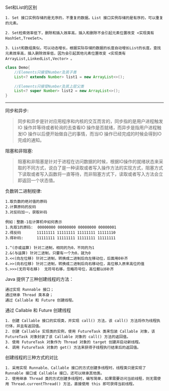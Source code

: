Set和List的区别

    1. Set 接口实例存储的是无序的，不重复的数据。List 接口实例存储的是有序的，可以重复的元素。

    2. Set检索效率低下，删除和插入效率高，插入和删除不会引起元素位置改变 <实现类有HashSet,TreeSet>。

    3. List和数组类似，可以动态增长，根据实际存储的数据的长度自动增长List的长度。查找元素效率高，插入删除效率低，因为会引起其他元素位置改变 <实现类有ArrayList,LinkedList,Vector> 。

```java
class Demo{
    //Elements只接受Number及其子类
    List<? extends Number> list1 = new ArrayList<>();
    
    //Elements只接受Number及其上层父类
    List<? super Number> list2 = new ArrayList<>();
}
```
---
同步和异步:
 > 同步和异步是针对应用程序和内核的交互而言的，同步指的是用户进程触发IO 操作并等待或者轮询的去查看IO 操作是否就绪，而异步是指用户进程触发IO 操作以后便开始做自己的事情，而当IO 操作已经完成的时候会得到IO 完成的通知。

阻塞和非阻塞:
 > 阻塞和非阻塞是针对于进程在访问数据的时候，根据IO操作的就绪状态来采取的不同方式，说白了是一种读取或者写入操作方法的实现方式，阻塞方式下读取或者写入函数将一直等待，而非阻塞方式下，读取或者写入方法会立即返回一个状态值。
 
负数转二进制规律:

    1.取负数的绝对值的原码
    2.计算原码的反码
    3.对反码加一，获取补码
    
    例如：整数-1在计算机中如何表示
    1.先取1的原码:  00000000 00000000 00000000 00000001
    2.得反码       11111111 11111111 11111111 11111110
    3.得补码:      11111111 11111111 11111111 11111111

    1.^(亦或运算) 针对二进制，相同的为0，不同的为1
    2.&(与运算) 针对二进制，只要有一个为0，就为0
    3.<<(向左位移) 针对二进制，转换成二进制后向左移动位，后面用0补齐
    4.>>(向右位移) 针对二进制，转换成二进制后向右移动位，高位移入原来高位的值
    5.>>>(无符号右移)  无符号右移，忽略符号位，高位都以0补齐

Java 提供了三种创建线程的方法：

    通过实现 Runnable 接口；
    通过继承 Thread 类本身；
    通过 Callable 和 Future 创建线程。

通过 Callable 和 Future 创建线程

    1. 创建 Callable 接口的实现类，并实现 call() 方法，该 call() 方法将作为线程执行体，并且有返回值。
    2. 创建 Callable 实现类的实例，使用 FutureTask 类来包装 Callable 对象，该 FutureTask 对象封装了该 Callable 对象的 call() 方法的返回值。
    3. 使用 FutureTask 对象作为 Thread 对象的 target 创建并启动新线程。
    4. 调用 FutureTask 对象的 get() 方法来获得子线程执行结束后的返回值。

创建线程的三种方式的对比

    1. 采用实现 Runnable、Callable 接口的方式创建多线程时，线程类只是实现了 Runnable 接口或 Callable 接口，还可以继承其他类。
    2. 使用继承 Thread 类的方式创建多线程时，编写简单，如果需要访问当前线程，则无需使用 Thread.currentThread() 方法，直接使用 this 即可获得当前线程。
